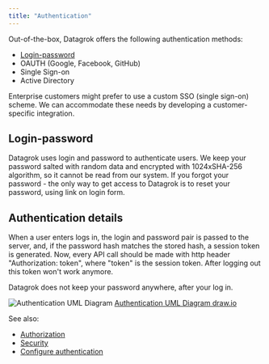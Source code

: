 ```yaml
---
title: "Authentication"
---
```


Out-of-the-box, Datagrok offers the following authentication methods:

* [Login-password](#login-password)
* OAUTH (Google, Facebook, GitHub)
* Single Sign-on
* Active Directory

Enterprise customers might prefer to use a custom SSO (single sign-on) scheme. We can accommodate these needs by
developing a customer-specific integration.

## Login-password

Datagrok uses login and password to authenticate users. We keep your password salted with random data and encrypted with
1024xSHA-256 algorithm, so it cannot be read from our system. If you forgot your password - the only way to get access
to Datagrok is to reset your password, using link on login form.

## Authentication details

When a user enters logs in, the login and password pair is passed to the server, and, if the password hash matches the stored
hash, a session token is generated. Now, every API call should be made with http header "Authorization: token",
where "token" is the session token. After logging out this token won't work anymore.

Datagrok does not keep your password anywhere, after your log in.

![Authentication UML Diagram](../uploads/features/login-signup.png "Authentication UML Diagram")
[Authentication UML Diagram draw.io](https://github.com/datagrok-ai/public/tree/master/help/uploads/features/login-signup.drawio)

See also:

* [Authorization](authorization.md)
* [Security](security.md)
* [Configure authentication](../deploy/complete-setup/configure-auth.md)
